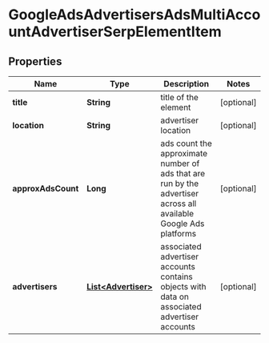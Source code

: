 

# GoogleAdsAdvertisersAdsMultiAccountAdvertiserSerpElementItem


## Properties

| Name | Type | Description | Notes |
|------------ | ------------- | ------------- | -------------|
|**title** | **String** | title of the element |  [optional] |
|**location** | **String** | advertiser location |  [optional] |
|**approxAdsCount** | **Long** | ads count the approximate number of ads that are run by the advertiser across all available Google Ads platforms |  [optional] |
|**advertisers** | [**List&lt;Advertiser&gt;**](Advertiser.md) | associated advertiser accounts contains objects with data on associated advertiser accounts |  [optional] |



